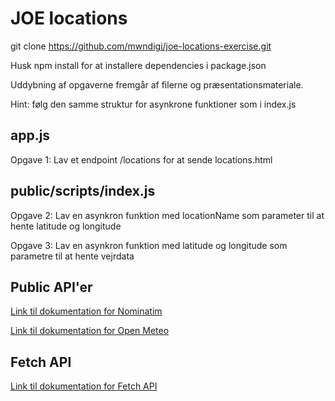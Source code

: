 # JOE locations

git clone https://github.com/mwndigi/joe-locations-exercise.git

Husk npm install for at installere dependencies i package.json

Uddybning af opgaverne fremgår af filerne og præsentationsmateriale.

Hint: følg den samme struktur for asynkrone funktioner som i index.js

## app.js 

Opgave 1: Lav et endpoint /locations for at sende locations.html

## public/scripts/index.js

Opgave 2: Lav en asynkron funktion med locationName som parameter til at hente latitude og longitude 

Opgave 3: Lav en asynkron funktion med latitude og longitude som parametre til at hente vejrdata

## Public API'er

[Link til dokumentation for Nominatim](https://nominatim.org/release-docs/develop/api/Search/)

[Link til dokumentation for Open Meteo](https://open-meteo.com/en/docs)

## Fetch API

[Link til dokumentation for Fetch API](https://developer.mozilla.org/en-US/docs/Web/API/Fetch_API)
